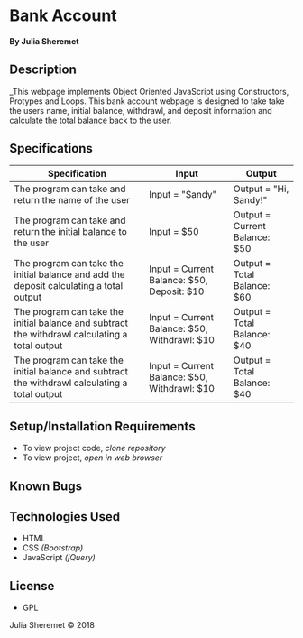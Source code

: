 # **Bank Account**

#### By Julia Sheremet

## Description
_This webpage implements Object Oriented JavaScript using Constructors, Protypes and Loops. This bank account webpage is designed to take take the users name, initial balance, withdrawl, and deposit information and calculate the total balance back to the user. 

## Specifications

| Specification | Input | Output |
| --- | --- | --- |
| The program can take and return the name of the user | Input = "Sandy" | Output = "Hi, Sandy!" |
| The program can take and return the initial balance to the user | Input = $50 | Output = Current Balance: $50 |
| The program can take the initial balance and add the deposit calculating a total output | Input = Current Balance: $50, Deposit: $10 | Output = Total Balance: $60 |
| The program can take the initial balance and subtract the withdrawl calculating a total output | Input = Current Balance: $50, Withdrawl: $10 | Output = Total Balance: $40 |
| The program can take the initial balance and subtract the withdrawl calculating a total output | Input = Current Balance: $50, Withdrawl: $10 | Output = Total Balance: $40 |


## Setup/Installation Requirements

* To view project code, _clone repository_ 
* To view project, _open in web browser_

## Known Bugs

## Technologies Used

* HTML
* CSS _(Bootstrap)_
* JavaScript _(jQuery)_

## License

* GPL

Julia Sheremet © 2018
